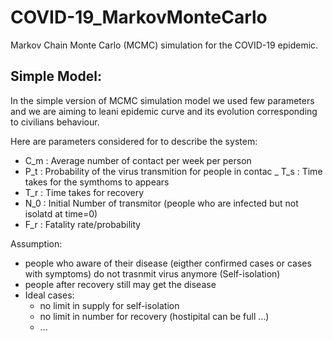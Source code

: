 # COVID-19_MarkovMonteCarlo

Markov Chain Monte Carlo (MCMC) simulation for the COVID-19 epidemic.

## Simple Model:
In the simple version of MCMC simulation model we used few parameters and we are aiming to
leani epidemic curve and its evolution corresponding to civilians behaviour. 

Here are parameters considered for to describe the system: 

- C_m : Average  number of contact per week per person
- P_t : Probability of the virus transmition for people in contac
_ T_s : Time takes for the symthoms to appears
- T_r : Time takes for recovery
- N_0 : Initial Number of transmitor (people who are infected but not isolatd at time=0)
- F_r : Fatality rate/probability 

Assumption:
- people who aware of their disease (eigther confirmed cases or cases with symptoms) do not trasnmit virus anymore (Self-isolation)
- people after recovery still may get the disease
- Ideal cases: 
  - no limit in supply for self-isolation
  - no limit in number for recovery (hostipital can be full ...)
  - ...
